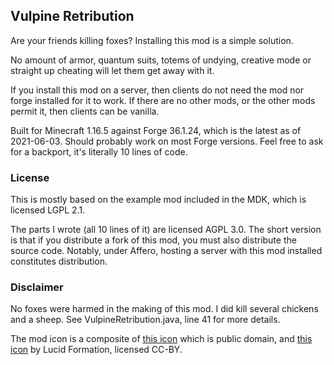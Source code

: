 ## Vulpine Retribution
Are your friends killing foxes? Installing this mod is a simple solution.

No amount of armor, quantum suits, totems of undying, creative mode or straight up cheating will let them get away with it.

If you install this mod on a server, then clients do not need the mod nor forge installed for it to work. If there are no other mods, or the other mods permit it, then clients can be vanilla.

Built for Minecraft 1.16.5 against Forge 36.1.24, which is the latest as of 2021-06-03. Should probably work on most Forge versions. Feel free to ask for a backport, it's literally 10 lines of code.

### License
This is mostly based on the example mod included in the MDK, which is licensed LGPL 2.1.

The parts I wrote (all 10 lines of it) are licensed AGPL 3.0. The short version is that if you distribute a fork of this mod, you must also distribute the source code.
Notably, under Affero, hosting a server with this mod installed constitutes distribution.

### Disclaimer
No foxes were harmed in the making of this mod. I did kill several chickens and a sheep. See VulpineRetribution.java, line 41 for more details.

The mod icon is a composite of [this icon](https://svgsilh.com/image/305229.html) which is public domain,
and [this icon](https://thenounproject.com/term/fox-tail/135949/) by Lucid Formation, licensed CC-BY.
